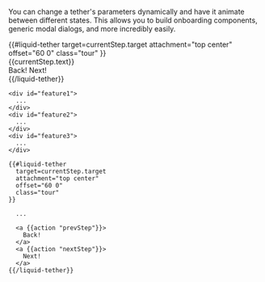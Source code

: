 You can change a tether's parameters dynamically and have it animate between
different states. This allows you to build onboarding components, generic modal
dialogs, and more incredibly easily.

<div class="row">
  <div class="col-xs-4">
    <div id="feature1" class="feature-example">
      <span class="fa fa-gear"></span>
    </div>
  </div>
  <div class="col-xs-4">
    <div id="feature2" class="feature-example">
      <span class="fa fa-life-ring"></span>
    </div>
  </div>
  <div class="col-xs-4">
    <div id="feature3" class="feature-example">
      <span class="fa fa-magic"></span>
    </div>
  </div>
  {{#liquid-tether
    target=currentStep.target
    attachment="top center"
    offset="60 0"
    class="tour"
  }}
    <div id="hello-world-popover" class="popover bottom">
      <div class="arrow"></div>
      <div class="popover-title">
        {{currentStep.text}}
      </div>
      <div class="popover-content">
        <a {{action "prevStep"}}>
          Back!
        </a>
        <a {{action "nextStep"}}>
          Next!
        </a>
      </div>
    </div>
  {{/liquid-tether}}
</div>

```
<div id="feature1">
  ...
</div>
<div id="feature2">
  ...
</div>
<div id="feature3">
  ...
</div>

{{#liquid-tether
  target=currentStep.target
  attachment="top center"
  offset="60 0"
  class="tour"
}}

  ...

  <a {{action "prevStep"}}>
    Back!
  </a>
  <a {{action "nextStep"}}>
    Next!
  </a>
{{/liquid-tether}}
```
